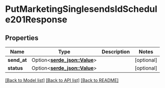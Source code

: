 # PutMarketingSinglesendsIdSchedule201Response

## Properties

Name | Type | Description | Notes
------------ | ------------- | ------------- | -------------
**send_at** | Option<[**serde_json::Value**](.md)> |  | [optional]
**status** | Option<[**serde_json::Value**](serde_json::Value.md)> |  | [optional]

[[Back to Model list]](../README.md#documentation-for-models) [[Back to API list]](../README.md#documentation-for-api-endpoints) [[Back to README]](../README.md)



